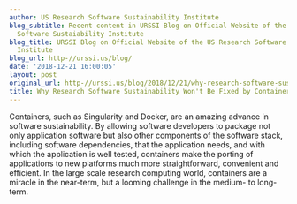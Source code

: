 ```yaml
---
author: US Research Software Sustainability Institute
blog_subtitle: Recent content in URSSI Blog on Official Website of the US Research
  Software Sustaiability Institute
blog_title: URSSI Blog on Official Website of the US Research Software Sustaiability
  Institute
blog_url: http-//urssi.us/blog/
date: '2018-12-21 16:00:05'
layout: post
original_url: http-//urssi.us/blog/2018/12/21/why-research-software-sustainability-wont-be-fixed-by-containers/
title: Why Research Software Sustainability Won't Be Fixed by Containers
---
```


Containers, such as Singularity and Docker, are an amazing advance in software sustainability. By allowing software developers to package not only application software but also other components of the software stack, including software dependencies, that the application needs, and with which the application is well tested, containers make the porting of applications to new platforms much more straightforward, convenient and efficient.
In the large scale research computing world, containers are a miracle in the near-term, but a looming challenge in the medium- to long-term.